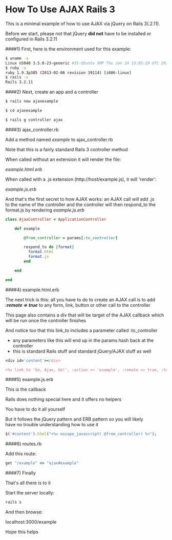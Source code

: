 How To Use AJAX Rails 3
==============

This is a minimal example of how to use AJAX via jQuery on Rails 3(.2.11).

Before we start, please not that jQuery <b>did not</b> have to be installed or configured in Rails 3.2.11

####1) First, here is the environment used for this example:

```bash
$ uname -a
Linux n5040 3.5.0-23-generic #35-Ubuntu SMP Thu Jan 24 13:05:29 UTC 2013 i686 i686 i686 GNU/Linux
$ ruby -v
ruby 1.9.3p385 (2013-02-06 revision 39114) [i686-linux]
$ rails -v
Rails 3.2.11
```

####2) Next, create an app and a controller

```bash
$ rails new ajaxexample

$ cd ajaxexample

$ rails g controller ajax
```

####3) ajax_controller.rb

Add a method named <i>example</i> to ajax_controller.rb

Note that this is a fairly standard Rails 3 controller method

When called without an extension it will render the file:

<i>example.html.erb</i>

When called with a .js extension (http://host/example.js), it will 'render':

<i>example.js.erb</i>

And that's the first secret to how AJAX works: an AJAX call will add .js<br>
to the name of the controller and the controller will then respond_to the<br>
format.js by rendering <i>example.js.erb</i>

```ruby
class AjaxController < ApplicationController

	def example

	    @from_controller = params[:to_controller]

	    respond_to do |format|
	      format.html
	      format.js
	    end

	end

end
```

####4) example.html.erb

The next trick is this: all you have to do to create an AJAX call is to add
<i><b>:remote => true</b></i> to any form, link, button or other call to the controller

This page also contains a div that will be target of the AJAX callback 
which will be run once the controller finishes

And notice too that this link_to includes a parameter called :to_controller<br>
- any parameters like this will end up in the params hash back at the controller<br>
- this is standard Rails stuff and standard jQuery/AJAX stuff as well

```ruby
<div id='content'></div>

<%= link_to 'Go, Ajax, Go!', :action => 'example', :remote => true, :to_controller => 'Bazinga!' %> 
```

####5) example.js.erb

This is the callback

Rails does nothing special here and it offers no helpers

You have to do it all yourself

But it follows the jQuery pattern and ERB pattern so you will likely<br>
have no trouble understanding how to use it

```ruby
$('#content').html("<%= escape_javascript( @from_controller) %>");
```

####6) routes.rb

Add this route:

```ruby
get "/example" => "ajax#example"
```

####7) Finally

That's all there is to it

Start the server locally:

```bash
rails s
```

And then browse:

   localhost:3000/example

Hope this helps